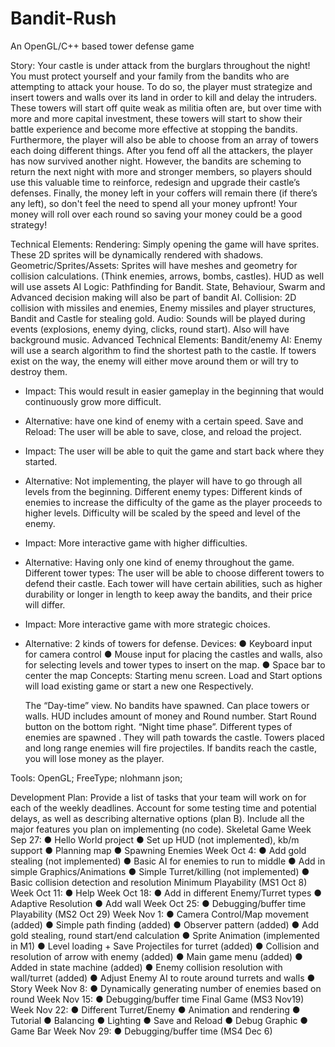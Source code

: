 # Bandit-Rush
An OpenGL/C++ based tower defense game

Story:
Your castle is under attack from the burglars throughout the night! You must protect yourself and your family from the bandits who are attempting to attack your house.
To do so, the player must strategize and insert towers and walls over its land in order to kill and delay the intruders. These towers will start off quite weak as militia often are, but over time with more and more capital investment, these towers will start to show their battle experience and become more effective at stopping the bandits. Furthermore, the player will also be able to choose from an array of towers each doing different things. After you fend off all the attackers, the player has now survived another night. However, the bandits are scheming to return the next night with more and stronger members, so players should use this valuable time to reinforce, redesign and upgrade their castle’s defenses. Finally, the money left in your coffers will remain there (if there’s any left), so don't feel the need to spend all your money upfront! Your money will roll over each round so saving your money could be a good strategy!

Technical Elements:
Rendering: Simply opening the game will have sprites. These 2D sprites will be dynamically rendered with shadows.
Geometric/Sprites/Assets: Sprites will have meshes and geometry for collision calculations. (Think enemies, arrows, bombs, castles). HUD as well will use assets
AI Logic: Pathfinding for Bandit. State, Behaviour, Swarm and Advanced decision making will also be part of bandit AI.
Collision: 2D collision with missiles and enemies, Enemy missiles and player structures, Bandit and Castle for stealing gold.
Audio: Sounds will be played during events (explosions, enemy dying, clicks, round start). Also will have background music.
 Advanced Technical Elements:
Bandit/enemy AI: Enemy will use a search algorithm to find the shortest path to the castle. If towers exist on the way, the enemy will either move around them or will try to destroy them.
- Impact: This would result in easier gameplay in the beginning that would continuously grow more difficult.
- Alternative: have one kind of enemy with a certain speed.
Save and Reload: The user will be able to save, close, and reload the project.
- Impact: The user will be able to quit the game and start back where they started.
- Alternative: Not implementing, the player will have to go through all levels from the
beginning.
Different enemy types: Different kinds of enemies to increase the difficulty of the game as the player proceeds to higher levels. Difficulty will be scaled by the speed and level of the enemy.
- Impact: More interactive game with higher difficulties.
- Alternative: Having only one kind of enemy throughout the game.
Different tower types: The user will be able to choose different towers to defend their castle. Each tower will have certain abilities, such as higher durability or longer in length to keep away the bandits, and their price will differ.
- Impact: More interactive game with more strategic choices.
- Alternative: 2 kinds of towers for defense.
Devices:
● Keyboard input for camera control
● Mouse input for placing the castles and walls, also for selecting levels and tower
types to insert on the map.
● Space bar to center the map
Concepts:
 Starting menu screen. Load and Start options will load existing game or start a new one Respectively.

  The “Day-time” view. No bandits have spawned. Can place towers or walls. HUD includes amount of money and Round number. Start Round button on the bottom right.
“Night time phase”. Different types of enemies are spawned . They will path towards the castle. Towers placed and long range enemies will fire projectiles. If bandits reach the castle, you will lose money as the player.
 
Tools:
  OpenGL;
  FreeType;
  nlohmann json;

Development Plan:
Provide a list of tasks that your team will work on for each of the weekly deadlines. Account for some testing time and potential delays, as well as describing alternative options (plan B). Include all the major features you plan on implementing (no code).
Skeletal Game
Week Sep 27:
● Hello World project
● Set up HUD (not implemented), kb/m support
● Planning map
● Spawning Enemies
Week Oct 4:
● Add gold stealing (not implemented)
● Basic AI for enemies to run to middle
● Add in simple Graphics/Animations
● Simple Turret/killing (not implemented)
● Basic collision detection and resolution
Minimum Playability (MS1 Oct 8)
Week Oct 11:
● Help
Week Oct 18:
● Add in different Enemy/Turret types
● Adaptive Resolution
● Add wall
Week Oct 25:
● Debugging/buffer time
Playability (MS2 Oct 29)
Week Nov 1:
 ● Camera Control/Map movement (added)
 ● Simple path finding (added)
 ● Observer pattern (added)
 ● Add gold stealing, round start/end calculation
 ● Sprite Animation (implemented in M1)
 ● Level loading + Save
 Projectiles for turret (added)
 ● Collision and resolution of arrow with enemy (added)
 ● Main game menu (added)
 ● Added in state machine (added)
 ● Enemy collision resolution with wall/turret (added)
 ● Adjust Enemy AI to route around turrets and walls 
 ● Story
Week Nov 8:
● Dynamically generating number of enemies based on round
Week Nov 15:
● Debugging/buffer time
Final Game (MS3 Nov19)
Week Nov 22:
● Different Turret/Enemy
● Animation and rendering 
● Tutorial
● Balancing
● Lighting
● Save and Reload
● Debug Graphic
● Game Bar
Week Nov 29:
● Debugging/buffer time
(MS4 Dec 6)
